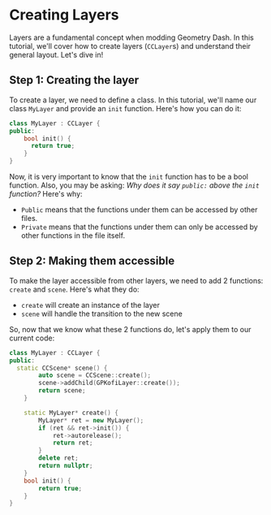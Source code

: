 # Creating Layers

Layers are a fundamental concept when modding Geometry Dash. In this tutorial, we'll cover how to create layers (`CCLayer`s) and understand their general layout. Let's dive in!

## Step 1: Creating the layer

To create a layer, we need to define a class. In this tutorial, we'll name our class `MyLayer` and provide an `init` function. Here's how you can do it:

```cpp
class MyLayer : CCLayer {
public:
    bool init() {
      return true;
    }
}
```

Now, it is very important to know that the `init` function has to be a bool function. Also, you may be asking: *Why does it say `public:` above the `init` function?* Here's why:

- `Public` means that the functions under them can be accessed by other files.
- `Private` means that the functions under them can only be accessed by other functions in the file itself.

## Step 2: Making them accessible

To make the layer accessible from other layers, we need to add 2 functions: `create` and `scene`. Here's what they do:

- `create` will create an instance of the layer
- `scene` will handle the transition to the new scene

So, now that we know what these 2 functions do, let's apply them to our current code:

```cpp
class MyLayer : CCLayer {
public:
  static CCScene* scene() {
        auto scene = CCScene::create();
        scene->addChild(GPKofiLayer::create());
        return scene;
    }

    static MyLayer* create() {
        MyLayer* ret = new MyLayer();
        if (ret && ret->init()) {
            ret->autorelease();
            return ret;
        }
        delete ret;
        return nullptr;
    }
    bool init() {
        return true;
    }
}
```